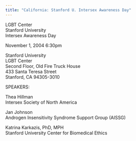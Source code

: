 ```yaml
---
title: "California: Stanford U. Intersex Awareness Day"
---
```


LGBT Center  
Stanford University  
Intersex Awareness Day  
  
  
November 1, 2004 6:30pm  
  
  
Stanford University  
LGBT Center  
Second Floor, Old Fire Truck House  
433 Santa Teresa Street  
Stanford, CA 94305-3010  
  
  
SPEAKERS:  
  
Thea Hillman  
Intersex Society of North America  
  
Jan Johnson  
Androgen Insensitivity Syndrome Support Group (AISSG)  
  
Katrina Karkazis, PhD, MPH  
Stanford University Center for Biomedical Ethics